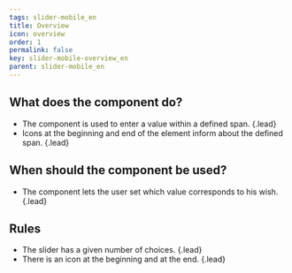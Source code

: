 ```yaml
---
tags: slider-mobile_en
title: Overview
icon: overview
order: 1
permalink: false  
key: slider-mobile-overview_en
parent: slider-mobile_en
---
```


## What does the component do?
*   The component is used to enter a value within a defined span. {.lead}
*   Icons at the beginning and end of the element inform about the defined span. {.lead}

## When should the component be used?
*   The component lets the user set which value corresponds to his wish. {.lead}

## Rules
*   The slider has a given number of choices. {.lead}
*   There is an icon at the beginning and at the end. {.lead}